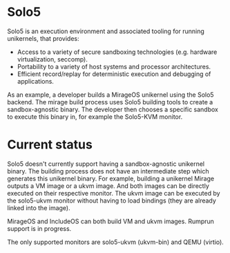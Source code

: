 # Solo5

Solo5 is an execution environment and associated tooling for running
unikernels, that provides:

* Access to a variety of secure sandboxing technologies (e.g. hardware
  virtualization, seccomp).
* Portability to a variety of host systems and processor
  architectures.
* Efficient record/replay for deterministic execution and debugging of
  applications.

As an example, a developer builds a MirageOS unikernel using the Solo5
backend.  The mirage build process uses Solo5 building tools to create
a sandbox-agnostic binary. The developer then chooses a specific
sandbox to execute this binary in, for example the Solo5-KVM monitor.

# Current status


Solo5 doesn't currently support having a sandbox-agnostic unikernel binary. The
building process does not have an intermediate step which generates this
unikernel binary. For example, building a unikernel Mirage outputs a VM image
or a ukvm image. And both images can be directly executed on their respective
monitor. The ukvm image can be executed by the solo5-ukvm monitor without
having to load bindings (they are already linked into the image).

MirageOS and IncludeOS can both build VM and ukvm images. Rumprun support is in
progress.

The only supported monitors are solo5-ukvm (ukvm-bin) and QEMU (virtio).

